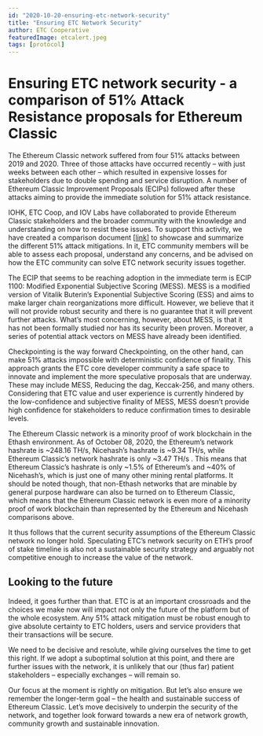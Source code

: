 ```yaml
---
id: "2020-10-20-ensuring-etc-network-security"
title: "Ensuring ETC Network Security"
author: ETC Cooperative
featuredImage: etcalert.jpeg
tags: [protocol]
---
```


# Ensuring ETC network security - a comparison of 51% Attack Resistance proposals for Ethereum Classic

The Ethereum Classic network suffered from four 51% attacks between 2019 and 2020. Three of those attacks have occurred recently – with just weeks between each other – which resulted in expensive losses for stakeholders due to double spending and service disruption. A number of Ethereum Classic Improvement Proposals (ECIPs) followed after these attacks aiming to provide the immediate solution for 51% attack resistance.

IOHK, ETC Coop, and IOV Labs have collaborated to provide Ethereum Classic stakeholders and the broader community with the knowledge and understanding on how to resist these issues. To support this activity, we have created a comparison document [[link](https://static.iohk.io/docs/etc/ecip-comparison-for-51-attack-resistance.pdf)] to showcase and summarize the different 51% attack mitigations. In it, ETC community members will be able to assess each proposal, understand any concerns, and be advised on how the ETC community can solve ETC network security issues together.

The ECIP that seems to be reaching adoption in the immediate term is ECIP 1100: Modified Exponential Subjective Scoring (MESS). MESS is a modified version of Vitalik Buterin’s Exponential Subjective Scoring (ESS) and aims to make larger chain reorganizations more difficult. However, we believe that it will not provide robust security and there is no guarantee that it will prevent further attacks. What’s most concerning, however, about MESS, is that it has not been formally studied nor has its security been proven. Moreover, a series of potential attack vectors on MESS have already been identified. 

Checkpointing is the way forward
Checkpointing, on the other hand, can make 51% attacks impossible with deterministic confidence of finality. This approach grants the ETC core developer community a safe space to innovate and implement the more speculative proposals that are underway. These may include MESS, Reducing the dag, Keccak-256, and many others. Considering that ETC value and user experience is currently hindered by the low-confidence and subjective finality of MESS, MESS doesn’t provide high confidence for stakeholders to reduce confirmation times to desirable levels.

The Ethereum Classic network is a minority proof of work blockchain in the Ethash environment. As of October 08, 2020, the Ethereum’s  network hashrate is ~248.16 TH/s, Nicehash’s hashrate is ~9.34 TH/s, while Ethereum Classic’s network hashrate is only ~3.47 TH/s . This means that Ethereum Classic’s hashrate is only ~1.5% of Ethereum’s and  ~40% of Nicehash’s, which is just one of many other mining rental platforms. It should be noted though, that non-Ethash networks that are minable by general purpose hardware can also be turned on to Ethereum Classic, which means that the Ethereum Classic network is even more of a minority proof of work blockchain than represented by the Ethereum and Nicehash comparisons above.

It thus follows that the current security assumptions of the Ethereum Classic network no longer hold. Speculating ETC’s network security on ETH’s proof of stake timeline is also not a sustainable security strategy and arguably not competitive enough to increase the value of the network. 

## Looking to the future

Indeed, it goes further than that. ETC is at an important crossroads and the choices we make now will impact not only the future of the platform but of the whole ecosystem. Any 51% attack mitigation must be robust enough to give absolute certainty to ETC holders, users and service providers that their transactions will be secure. 

We need to be decisive and resolute, while giving ourselves the time to get this right. If we adopt a suboptimal solution at this point, and there are further issues with the network, it is unlikely that our (thus far) patient stakeholders – especially exchanges – will remain so. 

Our focus at the moment is rightly on mitigation. But let’s also ensure we remember the longer-term goal – the health and sustainable success of Ethereum Classic. Let’s move decisively to underpin the security of the network, and together look forward towards a new era of network growth, community growth and sustainable innovation.